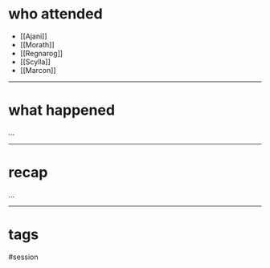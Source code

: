 # who attended

- [[Ajani]]
- [[Morath]]
- [[Regnarog]]
- [[Scylla]]
- [[Marcon]]

---
# what happened

...

---
# recap

...

---
# tags

#session